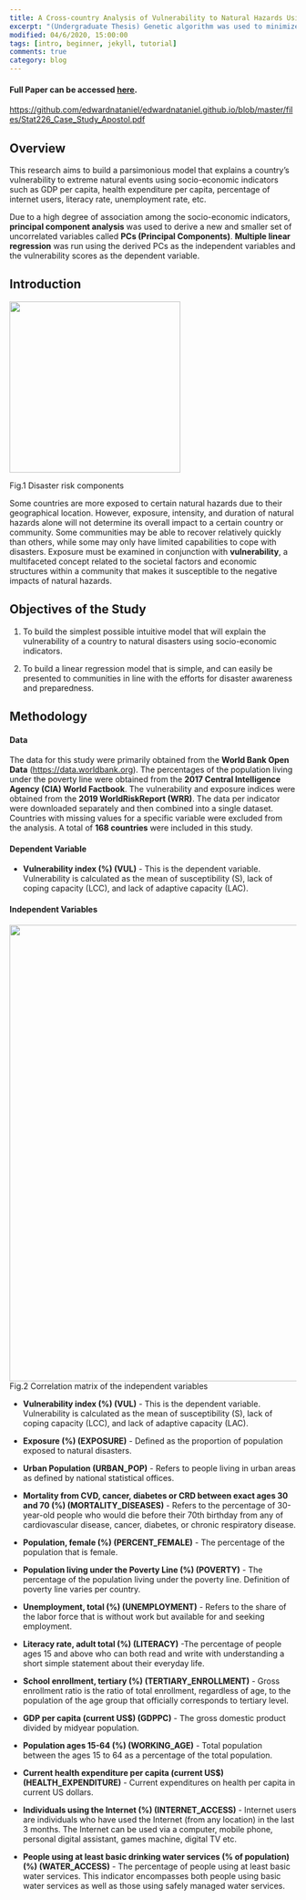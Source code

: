 ```yaml
---
title: A Cross-country Analysis of Vulnerability to Natural Hazards Using Principal Component Regression
excerpt: "(Undergraduate Thesis) Genetic algorithm was used to minimize the flooding vulnerability in the city of Urdaneta in Pangasinan. MATLAB was used to run the genetic algorithm."
modified: 04/6/2020, 15:00:00
tags: [intro, beginner, jekyll, tutorial]
comments: true
category: blog
---
```


#### Full Paper can be accessed <u>[here](https://github.com/edwardnataniel/edwardnataniel.github.io/blob/master/files/Stat226_Case_Study_Apostol.pdf)</u>.
<a href="https://github.com/edwardnataniel/edwardnataniel.github.io/blob/master/files/Stat226_Case_Study_Apostol.pdf"> https://github.com/edwardnataniel/edwardnataniel.github.io/blob/master/files/Stat226_Case_Study_Apostol.pdf </a>

## Overview
This research aims to build a parsimonious model that explains a country’s vulnerability to extreme natural events using socio-economic indicators such as GDP per capita, health expenditure per capita,  percentage of internet users, literacy rate, unemployment rate, etc.

Due to a high degree of association among the socio-economic indicators, **principal component analysis** was used to derive a new and smaller set of uncorrelated variables called **PCs (Principal Components)**. **Multiple linear regression** was run using the derived PCs as the independent variables and the vulnerability scores as the dependent variable.

## Introduction

<img src="https://edwardnataniel.github.io/images/projects/7/risk.jpg" width=300>

Fig.1 Disaster risk components

Some countries are more exposed to certain natural hazards due to their geographical location. However, exposure, intensity, and duration of natural hazards alone will not determine its overall impact to a certain country or community. Some communities may be able to recover relatively quickly than others, while some may only have limited capabilities to cope with disasters. Exposure must be examined in conjunction with **vulnerability**, a multifaceted concept related to the societal factors and economic structures within a community that makes it susceptible to the negative impacts of natural hazards.

## Objectives of the Study 
1. To build the simplest possible intuitive model that will explain the vulnerability of a country to natural disasters using socio-economic indicators.

2. To build a linear regression model that is simple, and can easily be presented to communities in line with the efforts for disaster awareness and preparedness. 

## Methodology
#### Data
The data for this study were primarily obtained from the **World Bank Open Data** (https://data.worldbank.org). The percentages of the population living under the poverty line were obtained from the **2017 Central Intelligence Agency (CIA) World Factbook**. The vulnerability and exposure indices were obtained from the **2019 WorldRiskReport (WRR)**. The data per indicator were downloaded separately and then combined into a single dataset. Countries with missing values for a specific variable were excluded from the analysis. A total of **168 countries** were included in this study.

#### Dependent Variable
* **Vulnerability index (%) (VUL)** - This is the dependent variable. Vulnerability is calculated as the mean of susceptibility (S), lack of coping capacity (LCC), and lack of adaptive capacity (LAC). 

#### Independent Variables

<img src="https://edwardnataniel.github.io/images/projects/7/corrmat.PNG" width=800>
Fig.2 Correlation matrix of the independent variables

* **Vulnerability index (%) (VUL)** - This is the dependent variable. Vulnerability is calculated as the mean of susceptibility (S), lack of coping capacity (LCC), and lack of adaptive capacity (LAC). 

* **Exposure (%) (EXPOSURE)** - Defined as the proportion of population exposed to natural disasters. 

* **Urban Population (URBAN_POP)** - Refers to people living in urban areas as defined by national statistical offices.

* **Mortality from CVD, cancer, diabetes or CRD between exact ages 30 and 70 (%) (MORTALITY_DISEASES)** - Refers to the percentage of 30-year-old people who would die before their 70th birthday from any of cardiovascular disease, cancer, diabetes, or chronic respiratory disease.

* **Population, female (%) (PERCENT_FEMALE)** - The percentage of the population that is female.

* **Population living under the Poverty Line (%) (POVERTY)** - The percentage of the population living under the poverty line. Definition of poverty line varies per country. 

* **Unemployment, total (%) (UNEMPLOYMENT)** - Refers to the share of the labor force that is without work but available for and seeking employment.

* **Literacy rate, adult total (%) (LITERACY)** -The percentage of people ages 15 and above who can both read and write with understanding a short simple statement about their everyday life.

* **School enrollment, tertiary (%) (TERTIARY_ENROLLMENT)** - Gross enrollment ratio is the ratio of total enrollment, regardless of age, to the population of the age group that officially corresponds to tertiary level.

* **GDP per capita (current US$) (GDPPC)** - The gross domestic product divided by midyear population.

* **Population ages 15-64 (%) (WORKING_AGE)** - Total population between the ages 15 to 64 as a percentage of the total population.

* **Current health expenditure per capita (current US$) (HEALTH_EXPENDITURE)** - Current expenditures on health per capita in current US dollars.

* **Individuals using the Internet (%) (INTERNET_ACCESS)** - Internet users are individuals who have used the Internet (from any location) in the last 3 months. The Internet can be used via a computer, mobile phone, personal digital assistant, games machine, digital TV etc.

* **People using at least basic drinking water services (% of population) (%) (WATER_ACCESS)** - The percentage of people using at least basic water services. This indicator encompasses both people using basic water services as well as those using safely managed water services.

